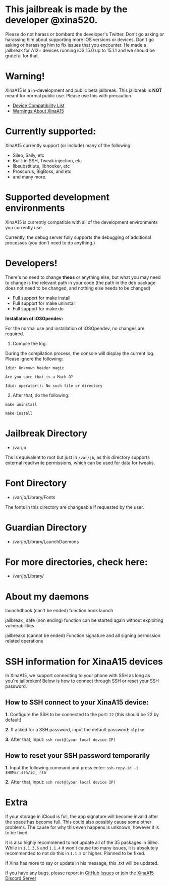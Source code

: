 # **This jailbreak is made by the developer @xina520.** 

Please do not harass or bombard the developer's Twitter. Don't go asking or harassing him about supporting more iOS versions or devices. Don't go asking or harassing him to fix issues that you encounter. He made a jailbreak for A12+ devices running iOS 15.0 up to 15.1.1 and we should be grateful for that.

# **Warning!**

XinaA15 is a in-development and public beta jailbreak. This jailbreak is **NOT** meant for normal public use. Please use this with precaution.
- [Device Compatibility List](https://github.com/NotDarkn/XinaA15/blob/main/SUPPORTED.md)
- [Warnings About XinaA15](https://github.com/NotDarkn/XinaA15/blob/main/WARNINGS.md)

# **Currently supported:**

XinaA15 currently support (or include) many of the following:
- Sileo, Saily, etc
- Built-in SSH, Tweak injection, etc
- libsubstitiute, libhooker, etc
- Proscurus, BigBoss, and etc
- and many more.

# **Supported development environments**

XinaA15 is currently compatible with all of the development environments you currently use.

Currently, the debug server fully supports the debugging of additional processes (you don't need to do anything.)

# **Developers!**

There's no need to change **theos** or anything else, but what you may need to change is the relevant path in your code (the path in the deb package does not need to be changed, and nothing else needs to be changed)

- Full support for make install
- Full support for make uninstall
- Full support for make do

**Installaton of iOSOpendev:**

For the normal use and installation of iOSOpendev, no changes are required.

1. Compile the log. 

During the compilation process, the console will display the current log. Please ignore the following:

`Idid: Unknown header magic`

`Are you sure that is a Mach-O?`

`Idid: operator(): No such file or directory`

2. After that, do the following:

`make uninstall`

`make install`

# **Jailbreak Directory**
- /var/jb

Ths is equivalent to root but just in `/var/jb`, as this directory supports external read/write permissions, which can be used for data for tweaks.

# **Font Directory**
- /var/jb/Library/Fonts

The fonts in this directory are changeable if requested by the user.

# **Guardian Directory**
- /var/jb/Library/LaunchDaemons

# **For more directories, check here:**
- /var/jb/Library/

# **About my daemons**

launchdhook (can't be ended) function hook launch

jailbreak_ safe (non ending) function can be started again without exploiting vulnerabilities

jailbreakd (cannot be ended) Function signature and all signing permission related operations

# SSH information for XinaA15 devices
In XinaA15, we support connecting to your phone with SSH as long as you're jailbroken! Below is how to connect through SSH or reset your SSH password.

## How to SSH connect to your XinaA15 device:
**1.** Configure the SSH to be connected to the port: `22` (this should be 22 by default)

**2.** If asked for a SSH password, input the default password: `alpine`

**3.** After that, input: `ssh root@(your local device IP)`

## How to reset your SSH password temporarily

**1.** Input the following command and press enter: `ssh-copy-id -i $HOME/.ssh/id_ rsa` 

**2.** After that, input: `ssh root@(your local device IP)`

# **Extra**

If your storage in iCloud is full, the app signature will become invalid after the space has become full. This could also possibly cause some other problems. The cause for why this even happens is unknown, however it is to be fixed.

It is also highly recommened to not update all of the 35 packages in Sileo. While in `1.1.3.6` and `1.1.4` it won't cause too many issues, it is absolutely recommended to not do this in `1.1.5` or higher. Planned to be fixed.

If Xina has more to say or update in his message, this .txt will be updated.

If you have any bugs, please report in [GitHub Issues](https://github.com/jacksight/xina520_official_jailbreak/issues) or join the [XinaA15 Discord Server](https://discord.gg/xina-a15)

